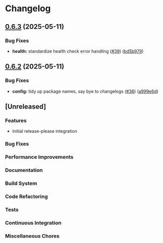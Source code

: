 # Changelog

## [0.6.3](https://github.com/tarmac-project/hord/compare/cache-v0.6.2...cache/v0.6.3) (2025-05-11)


### Bug Fixes

* **health:** standardize health check error handling ([#39](https://github.com/tarmac-project/hord/issues/39)) ([bd5b979](https://github.com/tarmac-project/hord/commit/bd5b979bfb81518dea703c9d79c9422556548d74))

## [0.6.2](https://github.com/tarmac-project/hord/compare/cache/v0.6.1...cache-v0.6.2) (2025-05-11)


### Bug Fixes

* **config:** tidy up package names, say bye to changelogs ([#36](https://github.com/tarmac-project/hord/issues/36)) ([a999e6d](https://github.com/tarmac-project/hord/commit/a999e6d8a5c46cb0d8dcd445666f427581917c18))

## [Unreleased]

### Features
- Initial release-please integration

### Bug Fixes

### Performance Improvements

### Documentation

### Build System

### Code Refactoring

### Tests

### Continuous Integration

### Miscellaneous Chores
